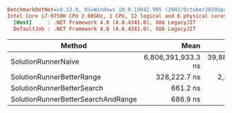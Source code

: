 ``` ini

BenchmarkDotNet=v0.13.0, OS=Windows 10.0.19042.985 (20H2/October2020Update)
Intel Core i7-9750H CPU 2.60GHz, 1 CPU, 12 logical and 6 physical cores
  [Host]     : .NET Framework 4.8 (4.8.4341.0), X86 LegacyJIT
  DefaultJob : .NET Framework 4.8 (4.8.4341.0), X86 LegacyJIT


```
|                             Method |               Mean |            Error |           StdDev | Ratio |
|----------------------------------- |-------------------:|-----------------:|-----------------:|------:|
|                SolutionRunnerNaive | 6,806,391,933.3 ns | 39,883,001.48 ns | 37,306,584.33 ns | 1.000 |
|          SolutionRunnerBetterRange |       328,222.7 ns |      2,212.40 ns |      1,847.46 ns | 0.000 |
|         SolutionRunnerBetterSearch |           661.2 ns |         11.36 ns |         10.07 ns | 0.000 |
| SolutionRunnerBetterSearchAndRange |           686.9 ns |         13.61 ns |         14.57 ns | 0.000 |
